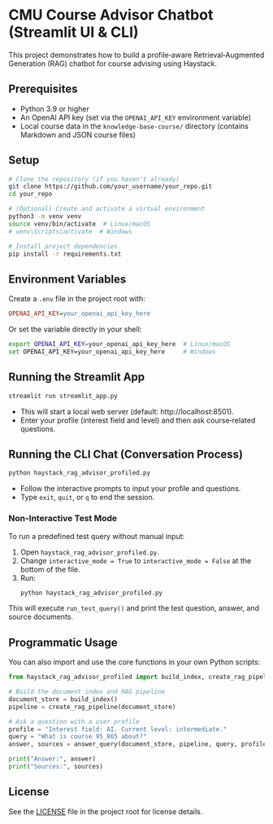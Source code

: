# CMU Course Advisor Chatbot (Streamlit UI & CLI)

This project demonstrates how to build a profile‑aware Retrieval‑Augmented Generation (RAG) chatbot for course advising using Haystack.

## Prerequisites

- Python 3.9 or higher
- An OpenAI API key (set via the `OPENAI_API_KEY` environment variable)
- Local course data in the `knowledge-base-course/` directory (contains Markdown and JSON course files)

## Setup

```bash
# Clone the repository (if you haven't already)
git clone https://github.com/your_username/your_repo.git
cd your_repo

# (Optional) Create and activate a virtual environment
python3 -m venv venv
source venv/bin/activate  # Linux/macOS
# venv\Scripts\activate  # Windows

# Install project dependencies
pip install -r requirements.txt
```

## Environment Variables

Create a `.env` file in the project root with:
```ini
OPENAI_API_KEY=your_openai_api_key_here
```
Or set the variable directly in your shell:
```bash
export OPENAI_API_KEY=your_openai_api_key_here  # Linux/macOS
set OPENAI_API_KEY=your_openai_api_key_here     # Windows
```

## Running the Streamlit App

```bash
streamlit run streamlit_app.py
```

- This will start a local web server (default: http://localhost:8501).
- Enter your profile (interest field and level) and then ask course‑related questions.

## Running the CLI Chat (Conversation Process)

```bash
python haystack_rag_advisor_profiled.py
```

- Follow the interactive prompts to input your profile and questions.
- Type `exit`, `quit`, or `q` to end the session.

### Non-Interactive Test Mode

To run a predefined test query without manual input:
1. Open `haystack_rag_advisor_profiled.py`.
2. Change `interactive_mode = True` to `interactive_mode = False` at the bottom of the file.
3. Run:
   ```bash
   python haystack_rag_advisor_profiled.py
   ```
This will execute `run_test_query()` and print the test question, answer, and source documents.

## Programmatic Usage

You can also import and use the core functions in your own Python scripts:

```python
from haystack_rag_advisor_profiled import build_index, create_rag_pipeline, answer_query

# Build the document index and RAG pipeline
document_store = build_index()
pipeline = create_rag_pipeline(document_store)

# Ask a question with a user profile
profile = "Interest field: AI. Current level: intermediate."
query = "What is course 95_865 about?"
answer, sources = answer_query(document_store, pipeline, query, profile)

print("Answer:", answer)
print("Sources:", sources)
```

## License

See the [LICENSE](LICENSE) file in the project root for license details.